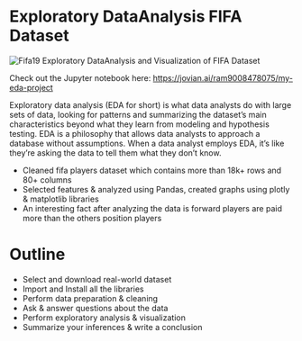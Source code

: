 # Exploratory DataAnalysis FIFA Dataset

![Fifa19](https://user-images.githubusercontent.com/69722333/170833759-48e4e369-1d1f-40e0-a174-7e55af0e26ae.jpg)
Exploratory DataAnalysis and Visualization of FIFA Dataset

Check out the Jupyter notebook here: https://jovian.ai/ram9008478075/my-eda-project

Exploratory data analysis (EDA for short) is what data analysts do with large sets of data, looking for patterns and summarizing the dataset’s main characteristics beyond what they learn from modeling and hypothesis testing. EDA is a philosophy that allows data analysts to approach a database without assumptions. When a data analyst employs EDA, it’s like they’re asking the data to tell them what they don’t know.

* Cleaned fifa players dataset which contains more than 18k+ rows and 80+ columns
* Selected features & analyzed using Pandas, created graphs using plotly & matplotlib libraries
* An interesting fact after analyzing the data is forward players are paid more than the others position players

# Outline
* Select and download real-world dataset
* Import and Install all the libraries
* Perform data preparation & cleaning
* Ask & answer questions about the data
* Perform exploratory analysis & visualization
* Summarize your inferences & write a conclusion
